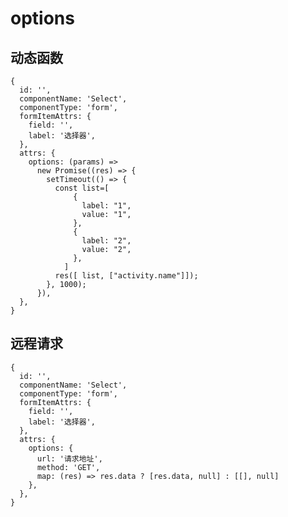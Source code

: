 # options

## 动态函数

<demo vue="dynamic-options/Fn.vue"></demo>

```ts:line-numbers {10-25}
{
  id: '',
  componentName: 'Select',
  componentType: 'form',
  formItemAttrs: {
    field: '',
    label: '选择器',
  },
  attrs: {
    options: (params) =>
      new Promise((res) => {
        setTimeout(() => {
          const list=[
              {
                label: "1",
                value: "1",
              },
              {
                label: "2",
                value: "2",
              },
            ]
          res([ list, ["activity.name"]]);
        }, 1000);
      }),
  },
}
```

## 远程请求

```ts:line-numbers {10-14}
{
  id: '',
  componentName: 'Select',
  componentType: 'form',
  formItemAttrs: {
    field: '',
    label: '选择器',
  },
  attrs: {
    options: {
      url: '请求地址',
      method: 'GET',
      map: (res) => res.data ? [res.data, null] : [[], null]
    },
  },
}
```
